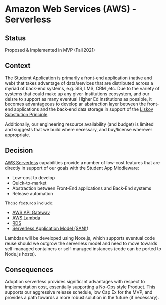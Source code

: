 # Amazon Web Services (AWS) - Serverless

## Status

Proposed & Implemented in MVP (Fall 2021)

## Context

The Studemt Application is primarily a front-end application (native and web) that
takes advantage of data/services that are distributed across a myriad of back-end
systems, e.g. SIS, LMS, CRM ,etc. Due to the variety of systems that could make up
any given Institutions ecosystem, and our deisre to support as many eventual Higher
Ed institutions as possible, it becomes advantageous to develop an abstraction layer
between the front-end applications and the back-end data storage in support of the 
[Liskov Substiution Principle](https://en.wikipedia.org/wiki/Liskov_substitution_principle).

Additionally, our engineering resource availability (and budget) is limited and suggests
that we build where necessary, and buy/license wherever appropriate.

## Decision

[AWS Serverless](https://aws.amazon.com/serverless/?nc2=h_ql_prod_serv) capabilities 
provide a number of low-cost features that are directly
in support of our goals with the Student App Middleware:
- Low-cost to develop
- Quick-to-market
- Abstraction between Front-End applications and Back-End systems
- Release automation

These features include:
- [AWS API Gateway](https://aws.amazon.com/api-gateway/)
- [AWS Lambda](https://aws.amazon.com/lambda/)
- [RDS](https://aws.amazon.com/rds/)
- [Serverless Application Model (SAM)](https://aws.amazon.com/serverless/sam/)f

Lambdas will be developed using Node.js, which supports eventual code reuse
should we outgrow the serverless model and need to move towards self-managed
containers or self-managed instances (code can be ported to Node.js hosts).

## Consequences

Adoption serverless provides significant advantages with respect to implementation cost,
essentially supporting a No-Ops style Product. This supports our aggressive release
schedule, low Cap Ex for the MVP, and provides a path towards a more robust solution
in the future (if necessary).
